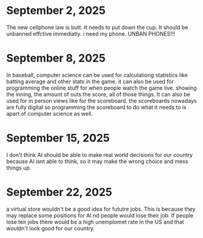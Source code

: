 # September 2, 2025
The new cellphone law is butt. It needs to put down the cup. It should be unbanned effctive immediatly. i need my phone. UNBAN PHONES!!!
# September 8, 2025
In baseball, computer science can be used for calculationg statistics like batting average and other stats in the game. it can also be used for programming the online stuff for when people watch the game live. showing the inning, the amount of outs the score, all of those things. It can also be used for in person views like for the scoreboard. the scoreboards nowadays are fully digital so programming the scoreboard to do what it needs to is apart of computer science as well.
# September 15, 2025
I don't think AI should be able to make real world decisions for our country because AI isnt able to think, so it may make the wrong choice and mess things up.
# September 22, 2025
a virtual store wouldn't be a good idea for fututre jobs. This is because they may replace some positions for AI nd people would lose their job. If people lose teir jobs there would be a high unemplomet rate in the US and that wouldn't look good for our country.
